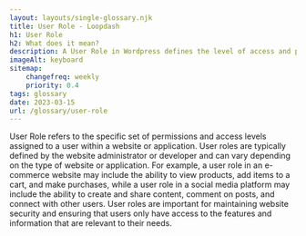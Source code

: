 ```yaml
--- 
layout: layouts/single-glossary.njk
title: User Role - Loopdash
h1: User Role
h2: What does it mean?
description: A User Role in Wordpress defines the level of access and permissions a user has within the website's backend.
imageAlt: keyboard
sitemap:
	changefreq: weekly
	priority: 0.4
tags: glossary
date: 2023-03-15
url: /glossary/user-role
---
```


User Role refers to the specific set of permissions and access levels assigned to a user within a website or application. User roles are typically defined by the website administrator or developer and can vary depending on the type of website or application. For example, a user role in an e-commerce website may include the ability to view products, add items to a cart, and make purchases, while a user role in a social media platform may include the ability to create and share content, comment on posts, and connect with other users. User roles are important for maintaining website security and ensuring that users only have access to the features and information that are relevant to their needs.
